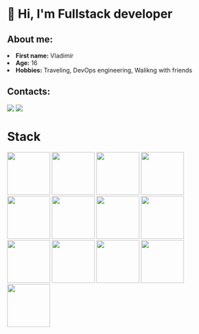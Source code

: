 <h1>👋 Hi, I'm Fullstack developer </h1>
<h2>About me:</h2>
<li>
  <b>First name:</b> Vladimir</li>
<li>
  <b>Age:</b> 16</li>
<li>
  <b>Hobbies:</b> Traveling, DevOps engineering, Walikng with friends
</li>

<h2>Contacts:</h2>
<a href="https://telegram.me/volxdya" target="_blank"><img src="https://img.shields.io/badge/volxdya-2CA5E0?style=for-the-badge&logo=telegram&logoColor=white"/></a>
<a href="https://discord.com/users/1048235984749330504" target="_blank"><img src="https://img.shields.io/badge/volxdya%20-%237289DA.svg?&style=for-the-badge&logo=discord&logoColor=white"/></a>

<h1>Stack</h1>
<a href="https://react.dev/"><img src="https://github.com/l1agosta/l1agosta/assets/143471369/72343766-221b-44d8-93fa-0d121f8b4421" height="100" width="100" /></a>
<a href="https://redux-toolkit.js.org/"><img src="https://github.com/l1agosta/l1agosta/assets/143471369/f9f8b92c-55b4-4579-a444-5fcb4f79948b" height="100" width="100" /></a>
<a href="https://www.typescriptlang.org/"><img src="https://github.com/l1agosta/l1agosta/assets/143471369/306ff8ba-8201-4ed0-8389-68b955ca2f20" height="100" width="100" /></a>
<a href="https://vitejs.dev/"><img src="https://github.com/l1agosta/l1agosta/assets/143471369/f9155e14-0825-43b6-a8ae-f9e60ac3fa23" height="100" width="100" /></a>
<a href="https://webpack.js.org/"><img src="https://github.com/l1agosta/l1agosta/assets/143471369/402528bb-c24a-49b9-9e1a-fd2843bdc8c0" height="100" width="100" /></a>
<a href="https://sass-scss.ru/"><img src="https://github.com/l1agosta/l1agosta/assets/143471369/5d63328c-3491-4138-b135-143f14125ed7" height="100" width="100" /></a>
<a href="https://vuejs.org/"><img src="https://github.com/l1agosta/l1agosta/assets/143471369/ba17cd12-a755-4746-8cd8-57be066d3225" height="100" width="100" /></a>
<a href="https://nestjs.com/"><img src="https://github.com/l1agosta/l1agosta/assets/143471369/f290a2f9-03f7-47bc-bd5f-154e33b21c05" height="100" width="100" /></a>
<a href="https://nextjs.org/"><img src="https://github.com/l1agosta/l1agosta/assets/143471369/bffa924b-d8c1-494e-8723-071d529c66b6" height="100" width="100" /></a>
<a href="https://nodejs.org/en"><img src="https://github.com/l1agosta/l1agosta/assets/143471369/42b714a1-7f59-4be4-ad74-137a721fbd54" height="100" width="100" /></a>
<a href="https://git-scm.com/"><img src="https://github.com/l1agosta/l1agosta/assets/143471369/5cf6252c-b1d3-4109-a53b-e8fd21d7dfe8" height="100" width="100" /></a>
<a href="https://www.mongodb.com/"><img src="https://github.com/l1agosta/l1agosta/assets/143471369/224b2022-66bd-46d9-af5a-1fa71c2fc113" height="100" width="100" /></a>
<a href="https://www.postgresql.org/"><img src="https://github.com/l1agosta/l1agosta/assets/143471369/3a542448-8a3a-47b0-a064-bb7121763d92" height="100" width="100" /></a>


